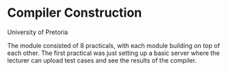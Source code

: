 # Compiler Construction

University of Pretoria

The module consisted of 8 practicals, with each module building on top of each other. 
The first practical was just setting up a basic server where the lecturer can upload test cases and see the results of the compiler. 
